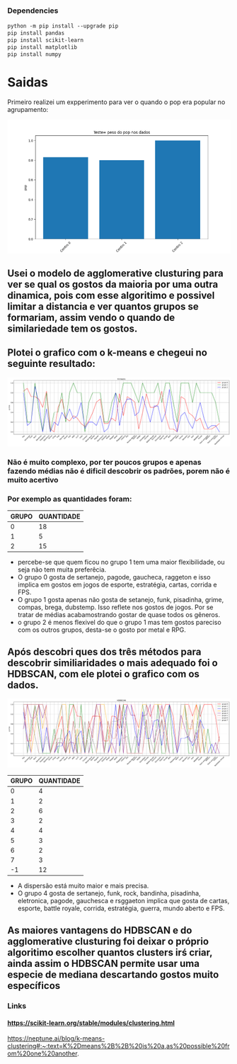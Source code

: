 
### Dependencies
````commandline 
python -m pip install --upgrade pip
pip install pandas
pip install scikit-learn
pip install matplotlib
pip install numpy
```` 
# Saidas

Primeiro realizei um expperimento para ver o quando o pop era popular no agrupamento:

![img.png](img.png)

## Usei o modelo de agglomerative clusturing para ver se qual os gostos da maioria por uma outra dinamica, pois com esse algoritimo e possivel limitar a distancia e ver quantos grupos se formariam, assim vendo o quando de similariedade tem os gostos.

## Plotei o grafico com o k-means e chegeui no seguinte resultado:

![comparacaoK-means.png](comparacaoK-means.png)

### Não é muito complexo, por ter poucos grupos e apenas fazendo médias não é dificil descobrir os padrões, porem não é muito acertivo
### Por exemplo as quantidades foram:
| GRUPO | QUANTIDADE |
|-------|------------|
| 0     | 18         |
| 1     | 5          |
| 2     | 15         |

* percebe-se que quem ficou no grupo 1 tem uma maior flexibilidade, ou seja não tem muita preferêcia.
* O grupo 0 gosta de sertanejo, pagode, gaucheca, raggeton e isso implica em gostos em jogos de esporte, estratégia, cartas, corrida e FPS.
* O grupo 1 gosta apenas não gosta de setanejo, funk, pisadinha, grime, compas, brega, dubstemp. Isso reflete nos gostos de jogos. Por se tratar de médias acabamostrando gostar de quase todos os gêneros.
* o grupo 2 é menos flexivel do que o grupo 1 mas tem gostos pareciso com os outros grupos, desta-se o gosto por metal e RPG.

## Após descobri ques dos três métodos para descobrir similiaridades o mais adequado foi o HDBSCAN, com ele plotei o grafico com os dados.

![comparacaoHDBSCAN.png](comparacaoHDBSCAN.png)

| GRUPO | QUANTIDADE |
|-------|------------|
| 0     | 4          |
| 1     | 2          |
| 2     | 6          |
| 3     | 2          |
| 4     | 4          |
| 5     | 3          |
| 6     | 2          |
| 7     | 3          |
| -1    | 12         |

* A dispersão está muito maior e mais precisa.
* O grupo 4 gosta de sertanejo, funk, rock, bandinha, pisadinha, eletronica, pagode, gauchesca e rsggaeton implica que gosta de cartas, esporte, battle royale, corrida, estratégia, guerra, mundo aberto e FPS.

## As maiores vantagens do HDBSCAN e do agglomerative clusturing foi deixar o próprio algoritimo escolher quantos clusters irś criar, ainda assim o HDBSCAN permite usar uma especie de mediana descartando gostos muito específicos



### Links 
#### https://scikit-learn.org/stable/modules/clustering.html




https://neptune.ai/blog/k-means-clustering#:~:text=K%2Dmeans%2B%2B%20is%20a,as%20possible%20from%20one%20another.

